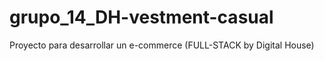 # grupo_14_DH-vestment-casual
Proyecto para desarrollar un e-commerce (FULL-STACK by Digital House)

